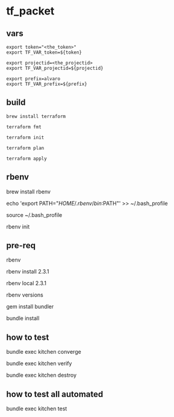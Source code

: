 # tf_packet


## vars

```
export token="<the_token>"
export TF_VAR_token=${token}

export projectid=<the_projectid>
export TF_VAR_projectid=${projectid}

export prefix=alvaro
export TF_VAR_prefix=${prefix}

```

## build

```
brew install terraform

terraform fmt

terraform init

terraform plan

terraform apply
```


## rbenv

brew install rbenv

echo 'export PATH="$HOME/.rbenv/bin:$PATH"' >> ~/.bash_profile

source ~/.bash_profile

rbenv init

## pre-req

rbenv

rbenv install 2.3.1

rbenv local 2.3.1

rbenv versions

gem install bundler

bundle install


## how to test

bundle exec kitchen converge

bundle exec kitchen verify

bundle exec kitchen destroy

## how to test all automated

bundle exec kitchen test

